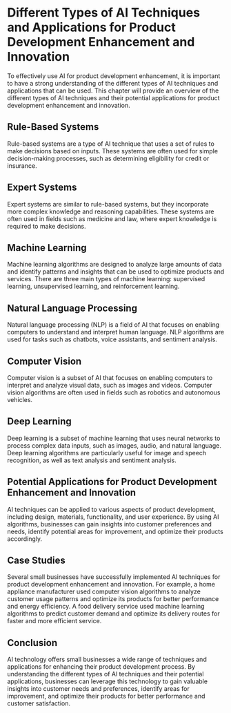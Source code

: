 Different Types of AI Techniques and Applications for Product Development Enhancement and Innovation
================================================================================================================================================================================

To effectively use AI for product development enhancement, it is important to have a strong understanding of the different types of AI techniques and applications that can be used. This chapter will provide an overview of the different types of AI techniques and their potential applications for product development enhancement and innovation.

Rule-Based Systems
------------------

Rule-based systems are a type of AI technique that uses a set of rules to make decisions based on inputs. These systems are often used for simple decision-making processes, such as determining eligibility for credit or insurance.

Expert Systems
--------------

Expert systems are similar to rule-based systems, but they incorporate more complex knowledge and reasoning capabilities. These systems are often used in fields such as medicine and law, where expert knowledge is required to make decisions.

Machine Learning
----------------

Machine learning algorithms are designed to analyze large amounts of data and identify patterns and insights that can be used to optimize products and services. There are three main types of machine learning: supervised learning, unsupervised learning, and reinforcement learning.

Natural Language Processing
---------------------------

Natural language processing (NLP) is a field of AI that focuses on enabling computers to understand and interpret human language. NLP algorithms are used for tasks such as chatbots, voice assistants, and sentiment analysis.

Computer Vision
---------------

Computer vision is a subset of AI that focuses on enabling computers to interpret and analyze visual data, such as images and videos. Computer vision algorithms are often used in fields such as robotics and autonomous vehicles.

Deep Learning
-------------

Deep learning is a subset of machine learning that uses neural networks to process complex data inputs, such as images, audio, and natural language. Deep learning algorithms are particularly useful for image and speech recognition, as well as text analysis and sentiment analysis.

Potential Applications for Product Development Enhancement and Innovation
-------------------------------------------------------------------------

AI techniques can be applied to various aspects of product development, including design, materials, functionality, and user experience. By using AI algorithms, businesses can gain insights into customer preferences and needs, identify potential areas for improvement, and optimize their products accordingly.

Case Studies
------------

Several small businesses have successfully implemented AI techniques for product development enhancement and innovation. For example, a home appliance manufacturer used computer vision algorithms to analyze customer usage patterns and optimize its products for better performance and energy efficiency. A food delivery service used machine learning algorithms to predict customer demand and optimize its delivery routes for faster and more efficient service.

Conclusion
----------

AI technology offers small businesses a wide range of techniques and applications for enhancing their product development process. By understanding the different types of AI techniques and their potential applications, businesses can leverage this technology to gain valuable insights into customer needs and preferences, identify areas for improvement, and optimize their products for better performance and customer satisfaction.
